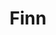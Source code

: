 ---
title: Finn
date: 
draft: false

# descripcion
description : Conjunto de aros y dije de plata con cristal

materials: Plata 925

color: Plateado y cristal

dimensions: 1cm x 2cm (dije) - 1cm x 1,3cm (aros)

code: 06-18-0386

type: "Conjuntos"

categories: []

price: $13.020,00

price_eftvo: $11.070,00

# Images
# first image will be shown in the product page
images:
  # - image: "images/path_to_image"
  # La ubicacion de las imagenes es imagenes/Conjuntos/Conjuntos.Aros y Dije/06-18-0386-finn
  - image: "./images/conjuntos/aros_y_dije/06-18-0386-redondo-cristal-mediano_a.JPG"
  - image: "./images/conjuntos/aros_y_dije/06-18-0386-redondo-cristal-mediano_b.JPG"
---